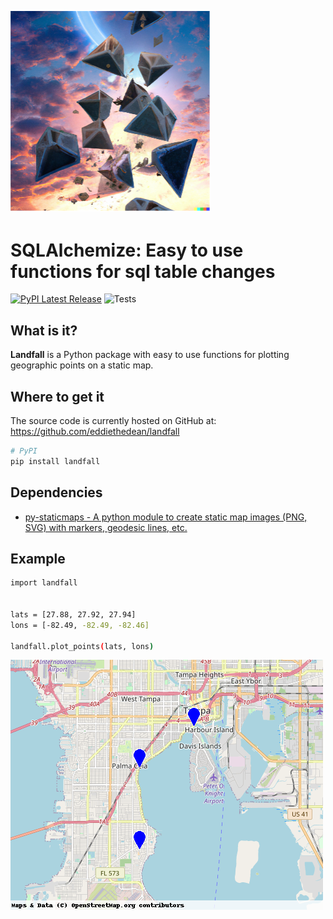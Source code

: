 ![Landfall Logo](https://raw.githubusercontent.com/eddiethedean/landfall/main/docs/landfall_logo.png)
-----------------

# SQLAlchemize: Easy to use functions for sql table changes
[![PyPI Latest Release](https://img.shields.io/pypi/v/landfall.svg)](https://pypi.org/project/landfall/)
![Tests](https://github.com/eddiethedean/landfall/actions/workflows/tests.yml/badge.svg)

## What is it?

**Landfall** is a Python package with easy to use functions for plotting geographic points on a static map.

## Where to get it
The source code is currently hosted on GitHub at:
https://github.com/eddiethedean/landfall

```sh
# PyPI
pip install landfall
```

## Dependencies
- [py-staticmaps - A python module to create static map images (PNG, SVG) with markers, geodesic lines, etc.](https://github.com/flopp/py-staticmaps)


## Example
```sh
import landfall


lats = [27.88, 27.92, 27.94]
lons = [-82.49, -82.49, -82.46]

landfall.plot_points(lats, lons)
```
![](https://raw.githubusercontent.com/eddiethedean/landfall/main/docs/example_map.png)